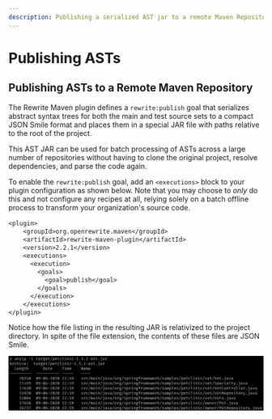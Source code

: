 ```yaml
---
description: Publishing a serialized AST jar to a remote Maven Repository
---
```


# Publishing ASTs

## Publishing ASTs to a Remote Maven Repository

The Rewrite Maven plugin defines a `rewrite:publish` goal that serializes abstract syntax trees for both the main and test source sets to a compact JSON Smile format and places them in a special JAR file with paths relative to the root of the project.

This AST JAR can be used for batch processing of ASTs across a large number of repositories without having to clone the original project, resolve dependencies, and parse the code again.

To enable the `rewrite:publish` goal, add an `<executions>` block to your plugin configuration as shown below. Note that you may choose to _only_ do this and not configure any recipes at all, relying solely on a batch offline process to transform your organization's source code.

```markup
<plugin>
    <groupId>org.openrewrite.maven</groupId>
    <artifactId>rewrite-maven-plugin</artifactId>
    <version>2.2.1</version>
    <executions>
      <execution>
        <goals>
          <goal>publish</goal>
        </goals>
      </execution>
    </executions>
</plugin>
```

Notice how the file listing in the resulting JAR is relativized to the project directory. In spite of the file extension, the contents of these files are JSON Smile.

![](../../.gitbook/assets/image%20%2812%29.png)

